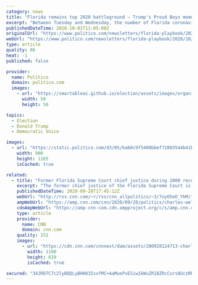 ```yaml
---
category: news
title: "Florida remains top 2020 battleground — Trump's Proud Boys moment sparks Black outrage — DeSantis lets eviction moratorium expire"
excerpt: "Between Tuesday and Wednesday, the number of Florida coronavirus cases increased by 1,948 (nearly 0.3 percent), to 706,516; total hospitalizations went up 253 (nearly 0.6 percent), to 44,108; deaths rose by 172 (1."
publishedDateTime: 2020-10-01T11:05:00Z
originalUrl: "https://www.politico.com/newsletters/florida-playbook/2020/10/01/florida-remains-top-2020-battleground-trumps-proud-boys-moment-sparks-black-outrage-desantis-lets-eviction-moratorium-expire-490491"
webUrl: "https://www.politico.com/newsletters/florida-playbook/2020/10/01/florida-remains-top-2020-battleground-trumps-proud-boys-moment-sparks-black-outrage-desantis-lets-eviction-moratorium-expire-490491"
type: article
quality: 86
heat: -1
published: false

provider:
  name: Politico
  domain: politico.com
  images:
    - url: "https://smartableai.github.io/election/assets/images/organizations/politico.com-50x50.jpg"
      width: 50
      height: 50

topics:
  - Election
  - Donald Trump
  - Democratic Voice

images:
  - url: "https://static.politico.com/d3/05/ba68c9f5400bbef72003544b41ba/fineoutlogo.jpg"
    width: 900
    height: 1165
    isCached: true

related:
  - title: "Former Florida Supreme Court chief justice during 2000 recount warns Trump poses 'grave and real threat to democracy'"
    excerpt: "The former chief justice of the Florida Supreme Court is warning that President Donald Trump poses a \"grave and real threat to our democracy\" because of his threat to not accept the outcome of the election.\n    \n"
    publishedDateTime: 2020-09-28T17:45:12Z
    webUrl: "http://rss.cnn.com/~r/rss/cnn_allpolitics/~3/7oyO5eO_YhM/index.html"
    ampWebUrl: "https://amp.cnn.com/cnn/2020/09/28/politics/charles-wells-chief-justice-florida-supreme-court/index.html"
    cdnAmpWebUrl: "https://amp-cnn-com.cdn.ampproject.org/c/s/amp.cnn.com/cnn/2020/09/28/politics/charles-wells-chief-justice-florida-supreme-court/index.html"
    type: article
    provider:
      name: CNN
      domain: cnn.com
    quality: 152
    images:
      - url: "https://cdn.cnn.com/cnnnext/dam/assets/200928124713-charles-t-wells-super-tease.jpg"
        width: 1100
        height: 619
        isCached: true

secured: "34JRD7C7c2lyBQQLyBHH83IsxfMC+AaMuePvESiw1kWuZR18ZRcCurs8UczRNHZrd6D7FSQqMI/h6zMirAuMQO8UFwddweonBCr0v1ybYIPK9JPBCLyI7SaFIT7qvULNic0Ru/Z5XepAdAisqee4riJnKWstbkEowyeWKdG7JpkzcMJgTey5DPrZwdaYsSnxTOE8bwc0jm6xoc0uD/NQF4fHcQk61Ehp2rBCBPgy7//grZvRUcR2Dzp9449N3PGcoD8q5Sh/vwkQGKw5qCHHl20Z3g9zhtu8CNTI30Zmul1LXf0uV8DPtce/P4M03TqqlhUX8qUfmBfIw4i3kokIhW7JLg3wlJfn03dUeJkKjw8=;OAIOBIuIePGZatOWutoM0g=="
---
```



